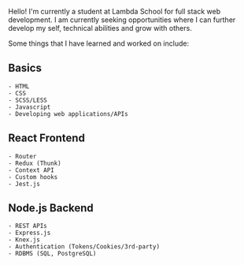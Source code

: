 Hello! I'm currently a student at Lambda School for full stack web development. I am currently seeking opportunities where I can further develop my self, technical abilities and grow with others. 

Some things that I have learned and worked on include:

## Basics
```
- HTML
- CSS
- SCSS/LESS
- Javascript
- Developing web applications/APIs
```

## React Frontend
```
- Router
- Redux (Thunk)
- Context API
- Custom hooks
- Jest.js
```

## Node.js Backend
```
- REST APIs
- Express.js
- Knex.js
- Authentication (Tokens/Cookies/3rd-party)
- RDBMS (SQL, PostgreSQL)
```
